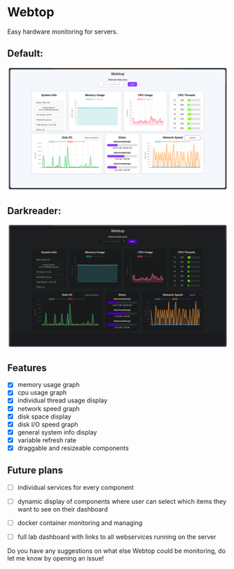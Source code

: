 # Webtop
Easy hardware monitoring for servers.

## Default:
![Default.png](res/Default.png)
## Darkreader:
![Darkreader.png](res/Darkreader.png)
## Features
- [x] memory usage graph
- [x] cpu usage graph
- [x] individual thread usage display
- [x] network speed graph
- [x] disk space display
- [x] disk I/O speed graph
- [x] general system info display
- [x] variable refresh rate
- [x] draggable and resizeable components

## Future plans
- [ ] individual services for every component
- [ ] dynamic display of components where user can select which items they want to see on their dashboard
- [ ] docker container monitoring and managing
- [ ] full lab dashboard with links to all webservices running on the server


Do you have any suggestions on what else Webtop could be monitoring, do let me know by opening an issue!
